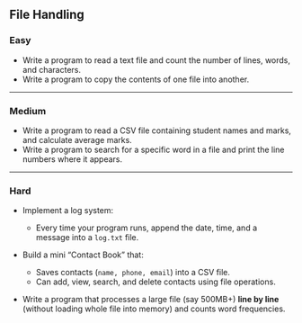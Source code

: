 ## **File Handling**

### **Easy**

* Write a program to read a text file and count the number of lines, words, and characters.
* Write a program to copy the contents of one file into another.

---

### **Medium**

* Write a program to read a CSV file containing student names and marks, and calculate average marks.
* Write a program to search for a specific word in a file and print the line numbers where it appears.

---

### **Hard**

* Implement a log system:

  * Every time your program runs, append the date, time, and a message into a `log.txt` file.

* Build a mini “Contact Book” that:

  * Saves contacts (`name, phone, email`) into a CSV file.
  * Can add, view, search, and delete contacts using file operations.

* Write a program that processes a large file (say 500MB+) **line by line** (without loading whole file into memory) and counts word frequencies.